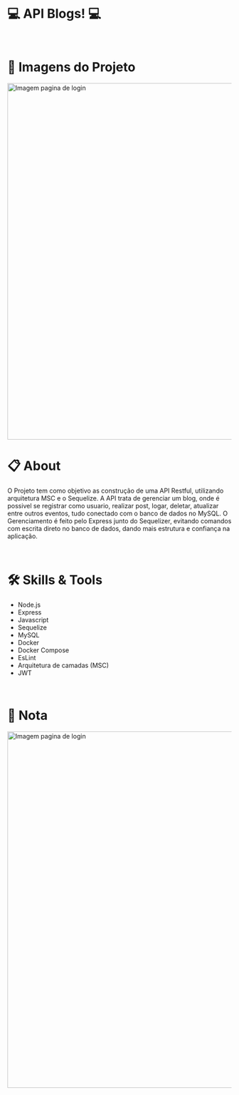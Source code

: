 # :computer: API Blogs! :computer:

<br>

# :camera_flash: Imagens do Projeto

  
  <img width="800" alt="Imagem pagina de login" src="./img/proj.png">


<br>

# :clipboard: About
O Projeto tem como objetivo as construção de uma API Restful, utilizando arquitetura MSC e o Sequelize. A API trata de gerenciar um blog, onde é possivel se registrar como usuario, realizar post, logar, deletar, atualizar entre outros eventos, tudo conectado com o banco de dados no MySQL. O Gerenciamento é feito pelo Express junto do Sequelizer, evitando comandos com escrita direto no banco de dados, dando mais estrutura e confiança na aplicação.


<br>

# :hammer_and_wrench: Skills & Tools

- Node.js
- Express
- Javascript
- Sequelize
- MySQL
- Docker
- Docker Compose
- EsLint
- Arquitetura de camadas (MSC)
- JWT

<br>

# :scroll: Nota

 <img width="800" alt="Imagem pagina de login" src="./img/nota.png">
